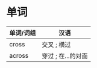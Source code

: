 # 单词

| 单词/词组 | 汉语               |
| --------- | ------------------ |
| cross     | 交叉 ; 横过        |
| across    | 穿过 ; 在...的对面 |
